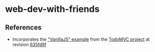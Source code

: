 # web-dev-with-friends

## References

* Incorporates the ["VanillaJS" example][todovanilla] from the
  [TodoMVC project][todomvc] at revision [635fd9f][todomvcrev]  

[todovanilla]: http://todomvc.com/examples/vanillajs/
[todomvc]: https://github.com/tastejs/todomvc  
[todomvcrev]: https://github.com/tastejs/todomvc/commit/635fd9f79d9c12d731a968cd35a535e25c2f4e71
